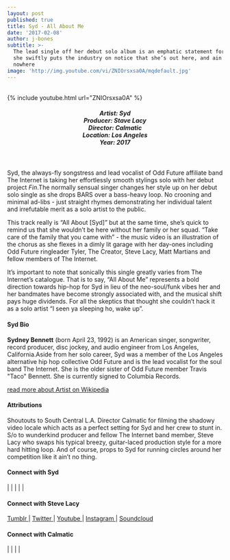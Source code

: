 ```yaml
---
layout: post
published: true
title: Syd - All About Me
date: '2017-02-08'
author: j-bones
subtitle: >-
  The lead single off her debut solo album is an emphatic statement for Syd, as
  she swiftly puts the industry on notice that she’s out here, and ain’t going
  nowhere
image: 'http://img.youtube.com/vi/ZNIOrsxsa0A/mqdefault.jpg'
---
```

<br>
{% include youtube.html url="ZNIOrsxsa0A" %} 
<br>
<h5 style="text-align: center;">
Artist: Syd <br>
Producer: Stave Lacy <br>
Director: Calmatic <br>
Location: Los Angeles <br>
Year: 2017
</h5>
<br>

Syd, the always-fly songstress and lead vocalist of Odd Future affiliate band The Internet is taking her effortlessly smooth stylings solo with her debut project *Fin*.The normally sensual singer changes her style up on her debut solo single as she drops BARS over a bass-heavy loop. No crooning and minimal ad-libs - just straight rhymes demonstrating her individual talent and irrefutable merit as a solo artist to the public. 

This track really is “All About [Syd]” but at the same time, she’s quick to remind us that she wouldn’t be here without her family or her squad. “Take care of the family that you came with” - the music video is an illustration of the chorus as she flexes in a dimly lit garage with her day-ones including Odd Future ringleader Tyler, The Creator, Steve Lacy, Matt Martians and fellow members of The Internet.

It’s important to note that sonically this single greatly varies from The Internet’s catalogue. That is to say, “All About Me” represents a bold direction towards hip-hop for Syd in lieu of the neo-soul/funk vibes her and her bandmates have become strongly associated with, and the musical shift pays huge dividends. For all the skeptics that thought she couldn’t hack it as a solo artist “I seen ya sleeping ho, wake up”.   


#### Syd Bio

**Sydney Bennett** (born April 23, 1992) is an American singer, songwriter, record producer, disc jockey, and audio engineer from Los Angeles, California.Aside from her solo career, Syd was a member of the Los Angeles alternative hip hop collective Odd Future and is the lead vocalist for the soul band The Internet. She is the older sister of Odd Future member Travis "Taco" Bennett. She is currently signed to Columbia Records.

<a href=”https://en.wikipedia.org/wiki/Syd_(singer)” target=”_blank”>read more about Artist on Wikipedia</a>

#### Attributions

Shoutouts to South Central L.A. Director Calmatic for filming the shadowy video locale which acts as a perfect setting for Syd and her crew to stunt in. S/o to wunderkind producer and fellow The Internet band member, Steve Lacy who swaps his typical breezy, guitar-laced production style for a more hard hitting loop. And of course, props to Syd for running circles around her competition like it ain’t no thing. 

#### Connect with Syd

<a class="fa fa-globe" href="http://www.internetsyd.com/" target="_blank"></a> | 
<a class="fa fa-facebook" href="https://www.facebook.com/syd" target="_blank"></a> | 
<a class="fa fa-instagram" href="https://www.instagram.com/syd" target="_blank"></a> | 
<a class="fa fa-soundcloud" href="https://soundcloud.com/internetsyd" target="_blank"></a> | 
<a class="fa fa-twitter" href="https://twitter.com/internetsyd" target="_blank"></a> | 
<a class="fa fa-youtube" href="https://www.youtube.com/channel/UCZ3XdhX1mQJLI9TvUtMxYlg" target="_blank"></a>


#### Connect with Steve Lacy

<a class="fa fa-tumblr" href="http://steve-lacy.tumblr.com/" target="_blank"> Tumblr </a> |
<a class="fa fa-twitter" href="https://twitter.com/stevelacys" target="_blank"> Twitter </a> |
<a class="fa fa-youtube" href="https://www.youtube.com/channel/UCRt1A0W4iZfvsOhAH1yft2Q" target="_blank"> Youtube </a> |
<a class="fa fa-instagram" href="https://www.instagram.com/steve.lacy/" target="_blank"> Instagram </a> |
<a class="fa fa-soundcloud" href="https://soundcloud.com/steevlacy" target="_blank"> Soundcloud </a> 

#### Connect with Calmatic

<a class="fa fa-globe" href="http://www.calmatic.net/" target="_blank"></a> | 
<a class="fa fa-vimeo" href="https://www.vimeo.com/calmatic/" target="_blank"></a> | 
<a class="fa fa-twitter" href="https://twitter.com/calmatic" target="_blank"></a> | 
<a class="fa fa-youtube" href="https://www.youtube.com/user/calmatic1" target="_blank"></a> | 
<a class="fa fa-instagram" href="https://www.instagram.com/calmatic" target="_blank"></a>